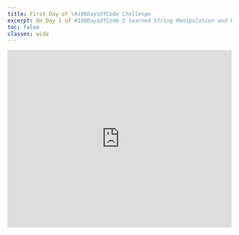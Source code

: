 ```yaml
---
title: First Day of \#100DaysOfCode Challenge
excerpt: On Day 1 of #100DaysOfCode I learned String Manipulation and Variables
toc: false
classes: wide
---
```


<iframe height="400px" width="100%" src="https://repl.it/@TheSarfaraz/band-name-generator-python?lite=true&outputonly=true" scrolling="no" frameborder="no" allowtransparency="true" allowfullscreen="true" sandbox="allow-forms allow-pointer-lock allow-popups allow-same-origin allow-scripts allow-modals"></iframe>

